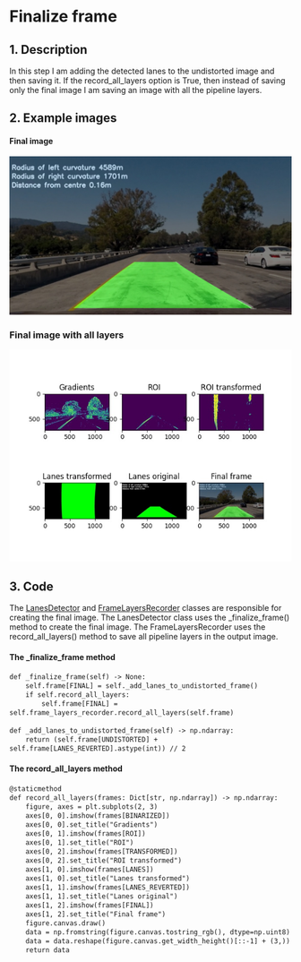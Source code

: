 # Finalize frame

## 1. Description

In this step I am adding the detected lanes to the undistorted image and then saving it. If the record_all_layers option
is True, then instead of saving only the final image I am saving an image with all the pipeline layers.

## 2. Example images

#### Final image

![Final image](../output_images/final_image.jpg)

### Final image with all layers

![All layers](../output_images/all_layers.jpg)

## 3. Code

The [LanesDetector](../src/use_case/lanes_detector.py) and [FrameLayersRecorder](../src/domain/frame_layers_recorder.py)
classes are responsible for creating the final image. The LanesDetector class uses the _finalize_frame()
method to create the final image. The FrameLayersRecorder uses the record_all_layers() method to save all pipeline
layers in the output image.

#### The _finalize_frame method

    def _finalize_frame(self) -> None:
        self.frame[FINAL] = self._add_lanes_to_undistorted_frame()
        if self.record_all_layers:
            self.frame[FINAL] = self.frame_layers_recorder.record_all_layers(self.frame)

    def _add_lanes_to_undistorted_frame(self) -> np.ndarray:
        return (self.frame[UNDISTORTED] + self.frame[LANES_REVERTED].astype(int)) // 2

#### The record_all_layers method

    @staticmethod
    def record_all_layers(frames: Dict[str, np.ndarray]) -> np.ndarray:
        figure, axes = plt.subplots(2, 3)
        axes[0, 0].imshow(frames[BINARIZED])
        axes[0, 0].set_title("Gradients")
        axes[0, 1].imshow(frames[ROI])
        axes[0, 1].set_title("ROI")
        axes[0, 2].imshow(frames[TRANSFORMED])
        axes[0, 2].set_title("ROI transformed")
        axes[1, 0].imshow(frames[LANES])
        axes[1, 0].set_title("Lanes transformed")
        axes[1, 1].imshow(frames[LANES_REVERTED])
        axes[1, 1].set_title("Lanes original")
        axes[1, 2].imshow(frames[FINAL])
        axes[1, 2].set_title("Final frame")
        figure.canvas.draw()
        data = np.fromstring(figure.canvas.tostring_rgb(), dtype=np.uint8)
        data = data.reshape(figure.canvas.get_width_height()[::-1] + (3,))
        return data


